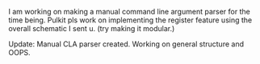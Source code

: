 I am working on making a manual command line argument parser for the time being. Pulkit pls work on implementing the register feature using the overall schematic I sent u. (try making it modular.)

Update:
Manual CLA parser created. Working on general structure and OOPS.
